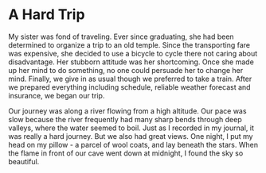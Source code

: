 # A Hard Trip

My sister was fond of traveling. Ever since graduating, she had been determined to organize a trip to an old temple. Since the transporting fare was expensive, she decided to use a bicycle to cycle there not caring about disadvantage. Her stubborn attitude was her shortcoming. Once she made up her mind to do something, no one could persuade her to change her mind. Finally, we give in as usual though we preferred to take a train. After we prepared everything including schedule, reliable weather forecast and insurance, we began our trip. 

Our journey was along a river flowing from a high altitude. Our pace was slow because the river frequently had many sharp bends through deep valleys, where the water seemed to boil. Just as I recorded in my journal, it was really a hard journey. But we also had great views. One night, I put my head on my pillow - a parcel of wool coats, and lay beneath the stars. When the flame in front of our cave went down at midnight, I found the sky so beautiful.